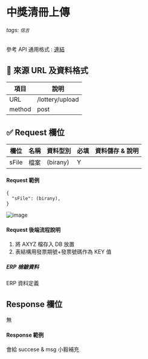 # 中獎清冊上傳

###### tags: `信吉`

參考 API 通用格式 : [連結](/8noUxRMeTsWpyUam5wK3dQ)

## 💠 來源 URL 及資料格式

| 項目   | 說明            |
| ------ | --------------- |
| URL    | /lottery/upload |
| method | post            |

## ✅ Request 欄位

| 欄位  | 名稱 | 資料型別 | 必填 | 資料儲存 & 說明 |
| ----- | ---- | -------- | ---- | --------------- |
| sFile | 檔案 | (birany) | Y    |                 |

#### Request 範例

```form-data
{
  "sFile": (birany),
}
```
![image](https://user-images.githubusercontent.com/26807507/230550663-1d9ea966-5283-4aea-8b92-3a4d4b4598c1.png)

#### Request 後端流程說明

1. 將 AXYZ 檔存入 DB 放置
2. 表結構用發票期號+發票號碼作為 KEY 值

##### ERP 檢驗資料

ERP 資料定義

## Response 欄位

無

#### Response 範例

會給 succese & msg 小毅補充
